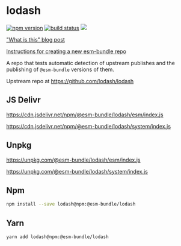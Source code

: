 # lodash

[![npm version](https://img.shields.io/npm/v/@esm-bundle/lodash.svg?style=flat)](https://www.npmjs.com/package/@esm-bundle/lodash) [![build status](https://travis-ci.com/esm-bundle/lodash.svg?branch=master)](https://travis-ci.com/esm-bundle/lodash) [![](https://data.jsdelivr.com/v1/package/npm/@esm-bundle/lodash/badge)](https://www.jsdelivr.com/package/npm/@esm-bundle/lodash)

["What is this" blog post](https://medium.com/@joeldenning/an-esm-bundle-for-any-npm-package-5f850db0e04d)

[Instructions for creating a new esm-bundle repo](https://github.com/esm-bundle/new-repo-instructions)

A repo that tests automatic detection of upstream publishes and the publishing of `@esm-bundle` versions of them.

Upstream repo at https://github.com/lodash/lodash

## JS Delivr

https://cdn.jsdelivr.net/npm/@esm-bundle/lodash/esm/index.js

https://cdn.jsdelivr.net/npm/@esm-bundle/lodash/system/index.js

## Unpkg

https://unpkg.com/@esm-bundle/lodash/esm/index.js

https://unpkg.com/@esm-bundle/lodash/system/index.js

## Npm

```sh
npm install --save lodash@npm:@esm-bundle/lodash
```

## Yarn

```sh
yarn add lodash@npm:@esm-bundle/lodash
```
